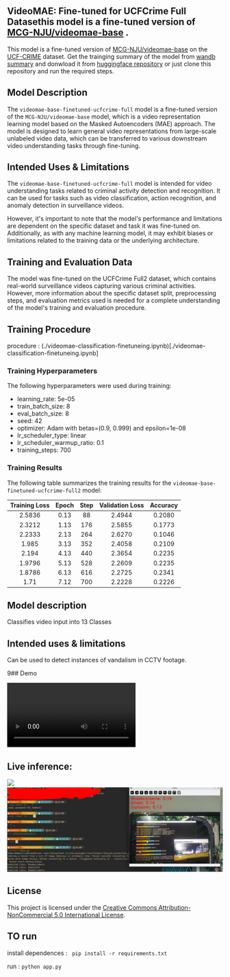 ## VideoMAE: Fine-tuned for UCFCrime Full Datasethis model is a fine-tuned version of [MCG-NJU/videomae-base](https://huggingface.co/MCG-NJU/videomae-base) .

This model is a fine-tuned version of [MCG-NJU/videomae-base](https://huggingface.co/MCG-NJU/videomae-base) on the [UCF-CRIME](https://paperswithcode.com/dataset/ucf-crime) dataset.
Get the trainging summary of the model from [wandb summary](https://wandb.ai/dumbal/huggingface/runs/3xelrisz) and donwload it from [huggingface repository](https://huggingface.co/archit11/videomae-base-finetuned-ucfcrime-full) or just clone this repository and run the required steps.



## Model Description

The `videomae-base-finetuned-ucfcrime-full` model is a fine-tuned version of the `MCG-NJU/videomae-base` model, which is a video representation learning model based on the Masked Autoencoders (MAE) approach. The model is designed to learn general video representations from large-scale unlabeled video data, which can be transferred to various downstream video understanding tasks through fine-tuning.

## Intended Uses & Limitations

The `videomae-base-finetuned-ucfcrime-full` model is intended for video understanding tasks related to criminal activity detection and recognition. It can be used for tasks such as video classification, action recognition, and anomaly detection in surveillance videos.

However, it's important to note that the model's performance and limitations are dependent on the specific dataset and task it was fine-tuned on. Additionally, as with any machine learning model, it may exhibit biases or limitations related to the training data or the underlying architecture.

## Training and Evaluation Data

The model was fine-tuned on the UCFCrime Full2 dataset, which contains real-world surveillance videos capturing various criminal activities. However, more information about the specific dataset split, preprocessing steps, and evaluation metrics used is needed for a complete understanding of the model's training and evaluation procedure.

## Training Procedure
procedure : (./videomae-classification-finetuneing.ipynb)[./videomae-classification-finetuneing.ipynb]
### Training Hyperparameters

The following hyperparameters were used during training:

- learning_rate: 5e-05
- train_batch_size: 8
- eval_batch_size: 8
- seed: 42
- optimizer: Adam with betas=(0.9, 0.999) and epsilon=1e-08
- lr_scheduler_type: linear
- lr_scheduler_warmup_ratio: 0.1
- training_steps: 700

### Training Results

The following table summarizes the training results for the `videomae-base-finetuned-ucfcrime-full2` model:

| Training Loss | Epoch | Step | Validation Loss | Accuracy |
|:-------------:|:-----:|:----:|:---------------:|:--------:|
| 2.5836 | 0.13 | 88 | 2.4944 | 0.2080 |
| 2.3212 | 1.13 | 176 | 2.5855 | 0.1773 |
| 2.2333 | 2.13 | 264 | 2.6270 | 0.1046 |
| 1.985 | 3.13 | 352 | 2.4058 | 0.2109 |
| 2.194 | 4.13 | 440 | 2.3654 | 0.2235 |
| 1.9796 | 5.13 | 528 | 2.2609 | 0.2235 |
| 1.8786 | 6.13 | 616 | 2.2725 | 0.2341 |
| 1.71 | 7.12 | 700 | 2.2228 | 0.2226 |


## Model description

Classifies video input into 13 Classes

## Intended uses & limitations

Can be used to detect instances of vandalism in CCTV footage.


9## Demo

![Video Demo](./media/demo_vid.mp4)


## Live inference:
[![](https://mermaid.ink/img/pako:eNp9VMtu2zAQ_BWCF1-SU28-tIgt23X8jB8FAtoHRlzZRCVSJakErpx_73pFv3KoTgJ3ZnZ2VlTNU6uAt_nOyXLPVsnGMHyexNDooGWu_wJ71wosS2UZKgdb9vj4nXXEEgLLnCyAecRsG1qHit1bsi7kDljpbAreW8ekUazAlnmkdImSiGWQLty3Yrm1ZYQlBOuJBUgV-2bOFg0hYnqE6dd9KkcR9eOzqfZP1ePUHtlAzJ02gbX6UuegWLh2JOVW1BuQ3k_RcSB_35pppF7BH9lQPKmzIdR5q7IMXIQNif9cd-iQcmIole6vpp4vppLbA5IeoU2IwTUdfBQekfBYzMFl1hVMG9QHkwL70GF_F--YoBMxwHUFW7JvuApQOg04dy7fIPe0kdSaDJM8SfjUukunCdGn9biBKp1Rp9CEj1Lv2lb-PM30Ms1MdHOQLgZzl8qsWfgtg8adi3WpZICLavQXaXOivcTVXYdIc-nPmBfCzG6tL0SifZnLw3-nZdY0VqPQgrjLCxchVR602d2hloRa1SM4sNaf1smU99fdrr7udnUddo0fMgbkv1wucqfAB2cPuEuj7Md5tjU1-yV6Rm35Ay_AFVIrvLj1qb7hYQ8FbHgbXxVkEu1u-MZ8IlRWwS4PJuXt4Cp44BXFnGiJV77g7UzmHk8xz2DdpPkZ0D_h8x8DY1Jz?type=png)](https://mermaid.live/edit#pako:eNp9VMtu2zAQ_BWCF1-SU28-tIgt23X8jB8FAtoHRlzZRCVSJakErpx_73pFv3KoTgJ3ZnZ2VlTNU6uAt_nOyXLPVsnGMHyexNDooGWu_wJ71wosS2UZKgdb9vj4nXXEEgLLnCyAecRsG1qHit1bsi7kDljpbAreW8ekUazAlnmkdImSiGWQLty3Yrm1ZYQlBOuJBUgV-2bOFg0hYnqE6dd9KkcR9eOzqfZP1ePUHtlAzJ02gbX6UuegWLh2JOVW1BuQ3k_RcSB_35pppF7BH9lQPKmzIdR5q7IMXIQNif9cd-iQcmIole6vpp4vppLbA5IeoU2IwTUdfBQekfBYzMFl1hVMG9QHkwL70GF_F--YoBMxwHUFW7JvuApQOg04dy7fIPe0kdSaDJM8SfjUukunCdGn9biBKp1Rp9CEj1Lv2lb-PM30Ms1MdHOQLgZzl8qsWfgtg8adi3WpZICLavQXaXOivcTVXYdIc-nPmBfCzG6tL0SifZnLw3-nZdY0VqPQgrjLCxchVR602d2hloRa1SM4sNaf1smU99fdrr7udnUddo0fMgbkv1wucqfAB2cPuEuj7Md5tjU1-yV6Rm35Ay_AFVIrvLj1qb7hYQ8FbHgbXxVkEu1u-MZ8IlRWwS4PJuXt4Cp44BXFnGiJV77g7UzmHk8xz2DdpPkZ0D_h8x8DY1Jz)
![ss](./Screenshot_20240401_230954.png)

## License


This project is licensed under the [Creative Commons Attribution-NonCommercial 5.0 International License](https://creativecommons.org/licenses/by-nc/4.0/).


## TO run 
 install dependences :
`` pip install -r requirements.txt``

 run :
```python app.py```


